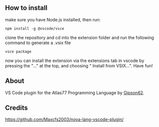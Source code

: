 ## How to install

make sure you have Node.js installed,
then run:

```
npm install -g @vscode/vsce
```

clone the repository and cd into the extension folder and run the following command to generate a .vsix file

```
vsce package
```

now you can install the extension via the extensions tab in vscode by pressing the "..." at the top, and choosing "
Install from VSIX...".
Have fun!

## About

VS Code plugin for the Atlas77 Programming Language by [Gipson62](https://github.com/atlas77-lang/atlas77).

## Credits

https://github.com/Maxcfs2003/nova-lang-vscode-plugin/